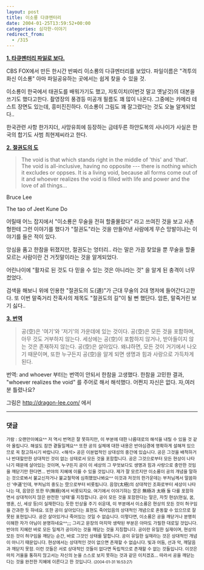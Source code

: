 ```yaml
---
layout: post
title: 이소룡 다큐멘터리
date: 2004-01-25T13:59:52+00:00
categories: 심각한-이야기
redirect_from:
  - /315
---
```


<u><b>1. 타큐멘터리 파일로 보다.</b></u>

CBS FOX에서 만든 한시간 반짜리 이소룡의 다큐멘터리를 보았다. 파일이름은 "격투의 화신 이소룡" 아마 파일공유하는 곳에서는 쉽게 찾을 수 있을 것.

이소룡이 한국에서 태권도를 배워가기도 했고, 자토이치(이번것 말고 옛날것)의 대본을 쓰기도 했다고한다. 촬영장의 풍경등 미공개 필름도 꽤 많이 나온다. 그중에는 카메라 테스트 장면도 있는데, 흥미진진하다. 이소룡이 그림도 꽤 잘그렸다는 것도 오늘 알게되었다..

한국관련 사항 한가지더, 사망유희에 등장하는 금테두른 하얀도복의 사나이가 사실은 한국의 합기도 사범 최현제씨라고 한다.

<u><b>2. 절권도의 도</b></u>

> The void is that which stands right in the middle of 'this' and 'that'. The void is all-inclusive, having no opposite --- there is nothing which it excludes or oppses. It is a living void, because all forms come out of it and whoever realizes the void is filled with life and power and the love of all things...

Bruce Lee

The tao of Jeet Kune Do

어릴때 어느 잡지에서 "이소룡은 무술을 전혀 할줄몰랐다" 라고 쓰여진 것을 보고 사촌형한테 그런 이야기를 했다가 "절권도"라는 것을 만들어낸 사람에게 무슨 망발이냐는 이야기를 들은 적이 있다.

앙심을 품고 한참을 뒤졌지만, 절권도는 엉터리.. 라는 말은 가끔 찾았을 뿐 무술을 할줄 모르는 사람이란 건 거짓말이라는 것을 알게되었다.

어린나이에 "활자로 된 것도 다 믿을 수 있는 것은 아니라는 것" 을 알게 된 충격이 너무컸었다.

검색을 해보니 위에 인용한 "절권도의 도(道)"가 근대 무술의 2대 명저에 들어간다고한다. 또 이번 말죽거리 잔혹사의 제목도 "절권도의 길"이 될 뻔 했단다. 암튼, 말죽거린 보기 싫다..

<u><b>3. 번역</b></u>

> 공(空)은 '여기'와 '저기'의 가운데에 있는 것이다. 공(空)은 모든 것을 포함하며, 아무 것도 거부하지 않는다. 세상에는 공(空)이 포함하지 않거나, 받아들이지 않는 것은 존재하지 않는다. 공(空)은 살아있다. 왜냐하면, 모든 것이 거기에서 나오기 때문이며, 또한 누구든지 공(空)을 알게 되면 생명과 힘과 사랑으로 가득차게 된다.

번역: and whoever 부터는 번역이 안되서 한참을 고생했다. 한참을 고민한 결과, "whoever realizes the void" 를 주어로 해서 해석했다. 어쩐지 자신은 없다. 자,여러분 틀렸나요?

그림은 http://dragon-lee.com/ 에서

* * *

### 댓글



<!--- cmt:657 --->
<!--- mail: --->
<!--- parent:0 --->

<small class=comment>가람 : 오랜만이예요^^  저 역시 번역은 잘 못하지만, 이 부분에 대한 나름대로의 해석을 내릴 수 있을 것 같아 올립니다. 해설도 잠깐 곁들일께요^^ 또한 공의 실체에 대한 내용은 반야심경에 명확하게 설해져 있으므로 꼭 참고하시기 바랍니다.  <해석> 공은 이분법적인 상대성의 중간에 있습니다. 공은 그것을 배척하거나 반대할만한 상대적인 것이 없는 상태로서 모든 것을 포함합니다. 공은 그것으로부터 모든 현상이 나타나기 때문에 살아있는 것이며, 누구든지 공이 이 세상의 그 무엇보다도 생명과 힘과 사랑으로 충만한 것임을 깨닫기만 한다면... 반야의 지혜에 이를 수 있을 것입니다.  제가 잘 모르지만 이소룡이 공의 개념을 말하는 것으로봐서 불교신자거나 불교철학에 심취했었나봐요^^    이것과 저것의 한가운데는 부처님께서 말씀하신 '中道'인데, 부처님의 중도는 空으로부터 비롯됩니다. 음양(太極)의 상대적인 조화로부터 세상이 나타나는 데, 음양은 또한 무(無極)에서 비롯되지요. 여기에서 이야기하는 空은 無極과 太極 둘 다를 포함하면서 상대적이지 않은 완전한 '상태'를 지칭합니다. 공이 모든 것을 포함한다는 말은, 자칫 현상(현실, 꿈, 영혼, 신, 세상 등)이 실재한다는 듯한 인상을 주기 쉬운데, 이 부분에서 이소룡은 현상의 모든 것이 허구임을 간과한 듯 하네요. 또한 공이 살아있다는 표현도 죽어있음의 상대적인 개념으로 혼동할 수 있으므로 잘못된 표현입니다. 공은 살아있거나 죽어있는 것일 수 없습니다. 이렇다면, 이소룡은 공을 깨닫거나 분명히 이해한 자가 아님이 분명하네요^^;;; 그리고 문장의 마지막 생략된 부분은 아마도 가필한 대로일 것입니다. 반야의 지혜란 바로 모든 일체가 공이라는 것을 깨닫는 것을 지칭합니다.   공이란 유일한 실재이며, 현상의 모든 것이 허구임을 깨닫는 순간, 바로 그것인 상태를 말합니다. 공이 유일한 실재라는 것은 상대적인 개념이 아니기 때문입니다. 현상에서는 상대적인 것이 없으면 존재할 수 없습니다. 빛과 어둠, 선과 악, 깨달음과 깨닫지 못함. 이런 것들은 서로 상대적인 것들이 없다면 독립적으로 존재할 수 없는 것들입니다. 이것은 마치 거울을 통하지 않고서는 자신의 눈을 스스로 보지 못하는 것과 같은 이치겠죠... 따라서 공을 깨닫는다는 것을 완전한 지혜에 이른다고 한 것입니다. <small>(2004-01-31 16:53:27)</small></small>


